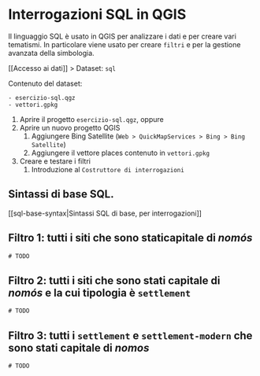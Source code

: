 # Interrogazioni SQL in QGIS

Il linguaggio SQL è usato in QGIS per analizzare i dati e per creare vari tematismi. In particolare viene usato per creare `filtri` e per la gestione avanzata della simbologia.

[[Accesso ai dati]] > Dataset: `sql`

Contenuto del dataset:
```
- esercizio-sql.qgz
- vettori.gpkg
```

1. Aprire il progetto `esercizio-sql.qgz`, oppure
2. Aprire un nuovo progetto QGIS
	1. Aggiungere Bing Satellite (`Web > QuickMapServices > Bing > Bing Satellite`)
	2. Aggiungere il vettore places contenuto in `vettori.gpkg`
3. Creare e testare i  filtri
	1. Introduzione al `Costruttore di interrogazioni`

## Sintassi di base SQL. 
[[sql-base-syntax|Sintassi SQL di base, per interrogazioni]]


## Filtro 1: tutti i siti che sono staticapitale di _nomós_
```sql
# TODO
```

## Filtro 2: tutti i siti che sono stati capitale di _nomós_ e la cui tipologia è `settlement`
```sql
# TODO
```

## Filtro 3: tutti i `settlement` e `settlement-modern` che sono stati capitale di _nomos_ 
```sql
# TODO
```


